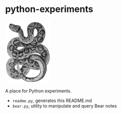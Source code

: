 
# python-experiments

![snake](docs/snake.png)

A place for Python experiments.

* `readme.py`, generates this README.md
* `bear.py`, utility to manipulate and query Bear notes
